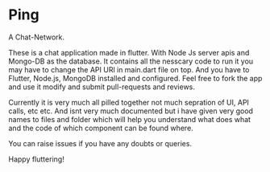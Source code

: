 # Ping

A Chat-Network.

These is a chat application made in flutter. With Node Js server apis and Mongo-DB as the database. It contains all the nesscary code to run it you may have to change the API URl in main.dart file on top. And you have to Flutter, Node.js, MongoDB installed and configured. Feel free to fork the app and use it modify and submit pull-requests and reviews.

Currently it is very much all pilled together not much sepration of UI, API calls, etc etc. And isnt very much documented but i have given very good names to files and folder which will help you understand what does what and the code of which component can be found where.

You can raise issues if you have any doubts or queries.

Happy fluttering!
